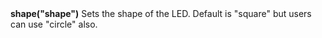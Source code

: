 <a name="shape"><h3 style="padding-top: 40px; margin-top: 40px;"></h3></a>
**shape("shape")** Sets the shape of the LED. Default is "square" but users can use "circle" also. 

